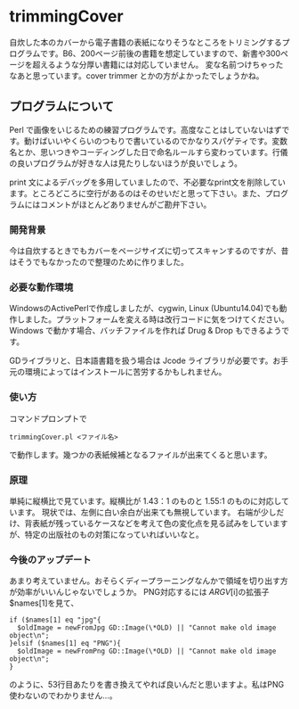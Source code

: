 # trimmingCover
自炊した本のカバーから電子書籍の表紙になりそうなところをトリミングするプログラムです。B6、200ページ前後の書籍を想定していますので、新書や300ページを超えるような分厚い書籍には対応していません。
変な名前つけちゃったなあと思っています。cover trimmer とかの方がよかったでしょうかね。
## プログラムについて
Perl で画像をいじるための練習プログラムです。高度なことはしていないはずです。動けばいいやくらいのつもりで書いているのでかなりスパゲティです。変数名とか、思いつきやコーディングした日で命名ルールすら変わっています。行儀の良いプログラムが好きな人は見たりしないほうが良いでしょう。


print 文によるデバッグを多用していましたので、不必要なprint文を削除しています。ところどころに空行があるのはそのせいだと思って下さい。また、プログラムにはコメントがほとんどありませんがご勘弁下さい。
### 開発背景
今は自炊するときでもカバーをページサイズに切ってスキャンするのですが、昔はそうでもなかったので整理のために作りました。
### 必要な動作環境
WindowsのActivePerlで作成しましたが、cygwin, Linux (Ubuntu14.04)でも動作しました。プラットフォームを変える時は改行コードに気をつけてください。
Windows で動かす場合、バッチファイルを作れば Drug & Drop もできるようです。

GDライブラリと、日本語書籍を扱う場合は Jcode ライブラリが必要です。お手元の環境によってはインストールに苦労するかもしれません。
### 使い方
コマンドプロンプトで

`trimmingCover.pl <ファイル名>` 


で動作します。幾つかの表紙候補となるファイルが出来てくると思います。
### 原理
単純に縦横比で見ています。縦横比が 1.43：1 のものと 1.55:1 のものに対応しています。
現状では、左側に白い余白が出来ても無視しています。
右端が少しだけ、背表紙が残っているケースなどを考えて色の変化点を見る試みをしていますが、特定の出版社のもの対策になっていればいいなと。
### 今後のアップデート
あまり考えていません。おそらくディープラーニングなんかで領域を切り出す方が効率がいいんじゃないでしょうか。
PNG対応するには $ARGV[$i]の拡張子 $names[1]を見て、

    if ($names[1] eq "jpg"{
      $oldImage = newFromJpg GD::Image(\*OLD) || "Cannot make old image object\n";
    }elsif ($names[1] eq "PNG"){
      $oldImage = newFromPng GD::Image(\*OLD) || "Cannot make old image object\n"; 
    }

のように、53行目あたりを書き換えてやれば良いんだと思いますよ。私はPNG使わないのでわかりません…。
